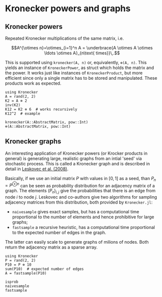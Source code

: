 # Kronecker powers and graphs

## Kronecker powers

Repeated Kronecker multiplications of the same matrix, i.e.

```math
A^{\otimes n}=\otimes_{i=1}^n A = \underbrace{A \otimes A \otimes \ldots \otimes A}_{n\text{ times}}\,.
```

This is supported using `kronecker(A, n)` or, equivalently, `⊗(A, n)`. This yields an instance of `KroneckerPower`, as struct which holds the matrix and the power. It works just like instances of `KroneckerProduct`, but more efficient since only a single matrix has to be stored and manipulated. These products work as expected.

```@repl
using Kronecker
A = rand(2, 2)
K2 = A ⊗ 2
inv(K2)
K12 = K2 ⊗ 6  # works recursively
K12^2  # example
```

```@docs
kronecker(A::AbstractMatrix, pow::Int)
⊗(A::AbstractMatrix, pow::Int)
```

## Kronecker graphs

An interesting application of Kronecker powers (or Krocker products in general) is generating large, realistic graphs from an intial 'seed' via stochastic process. This is called a Kronecker graph and is described in detail in [Leskovec et al. (2008)](https://cs.stanford.edu/~jure/pubs/kronecker-jmlr10.pdf).

Basically, if we use an initial matrix $P$ with values in $[0,1]$ as a seed, than $P_n=P^{\otimes n}$ can be seen as probability distribution for an adjacency matrix of a graph. The elements $(P_n)_{i,j}$ give the probabilities that there is an edge from node $i$ to node $j$. Leskovec and co-authors give two algorithms for sampling adjacency matrices from this distribution, both provided by `Kronecker.jl`:

- `naivesample` gives exact samples, but has a computational time proportional to the number of elements and hence prohibitive for large graphs;
- `fastsample` a recursive heuristic, has a computational time proportional to the expected number of edges in the graph.

The latter can easily scale to generate graphs of milions of nodes. Both return the adjacency matrix as a sparse array.

```@repl
using Kronecker
P = rand(2, 2)
P10 = P ⊗ 10
sum(P10)  # expected number of edges
A = fastsample(P10)
```

```@docs
isprob
naivesample
fastsample
```
